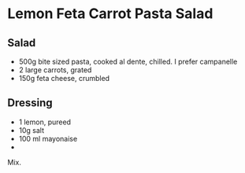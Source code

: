 Lemon Feta Carrot Pasta Salad
==================================

Salad
-----

- 500g bite sized pasta, cooked al dente, chilled. I prefer campanelle
- 2 large carrots, grated
- 150g feta cheese, crumbled

Dressing
--------

- 1 lemon, pureed
- 10g salt
- 100 ml mayonaise 
- 

Mix.



